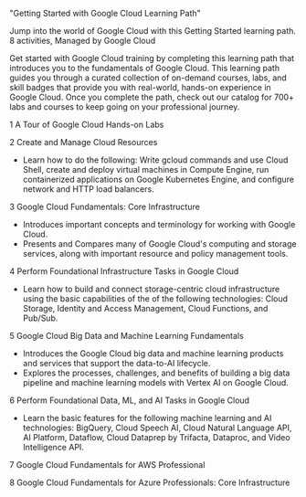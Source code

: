 "Getting Started with Google Cloud Learning Path"

Jump into the world of Google Cloud with this Getting Started learning path.
8 activities, Managed by Google Cloud

Get started with Google Cloud training by completing this learning path that introduces you to the fundamentals of Google Cloud. This learning path guides you through a curated collection of on-demand courses, labs, and skill badges that provide you with real-world, hands-on experience in Google Cloud. Once you complete the path, check out our catalog for 700+ labs and courses to keep going on your professional journey.


1 A Tour of Google Cloud Hands-on Labs

2 Create and Manage Cloud Resources
  - Learn how to do the following: Write gcloud commands and use Cloud Shell, create and deploy virtual machines in Compute Engine, run containerized applications on Google Kubernetes Engine, and configure network and HTTP load balancers.

3 Google Cloud Fundamentals: Core Infrastructure
  - Introduces important concepts and terminology for working with Google Cloud. 
  - Presents and Compares many of Google Cloud's computing and storage services, along with important resource and policy management tools.

4 Perform Foundational Infrastructure Tasks in Google Cloud
  - Learn how to build and connect storage-centric cloud infrastructure using the basic capabilities of the of the following technologies: Cloud Storage, Identity and Access Management, Cloud Functions, and Pub/Sub.

5 Google Cloud Big Data and Machine Learning Fundamentals
 - Introduces the Google Cloud big data and machine learning products and services that support the data-to-AI lifecycle. 
 - Explores the processes, challenges, and benefits of building a big data pipeline and machine learning models with Vertex AI on Google Cloud.

6 Perform Foundational Data, ML, and AI Tasks in Google Cloud
  - Learn the basic features for the following machine learning and AI technologies: BigQuery, Cloud Speech AI, Cloud Natural Language API, AI Platform, Dataflow, Cloud Dataprep by Trifacta, Dataproc, and Video Intelligence API.

7 Google Cloud Fundamentals for AWS Professional 

8 Google Cloud Fundamentals for Azure Professionals: Core Infrastructure
